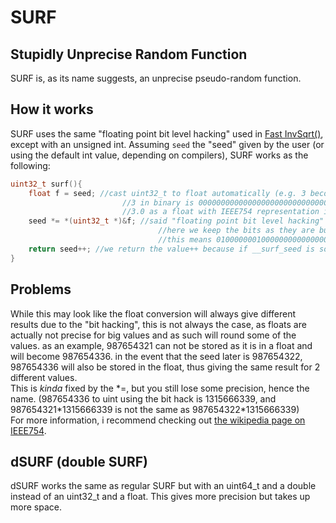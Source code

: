 # SURF
## Stupidly Unprecise Random Function
SURF is, as its name suggests, an unprecise pseudo-random function.
## How it works
SURF uses the same "floating point bit level hacking" used in [Fast InvSqrt()](https://en.wikipedia.org/wiki/Fast_inverse_square_root#Overview_of_the_code), except with an unsigned int.
Assuming `seed` the "seed" given by the user (or using the default int value, depending on compilers), SURF works as the following:
```c
uint32_t surf(){
	float f = seed; //cast uint32_t to float automatically (e.g. 3 becomes 3.0)
                         //3 in binary is 00000000000000000000000000000011
                         //3.0 as a float with IEEE754 representation is 01000000010000000000000000000000
	seed *= *(uint32_t *)&f; //said "floating point bit level hacking" to convert back the float to an uint32_t without casting
                                 //here we keep the bits as they are but the type is now an uint32_t
                                 //this means 01000000010000000000000000000000 is now 1077936128
	return seed++; //we return the value++ because if __surf_seed is somehow 0 at the beginning, it would return 0 without that ++
}
```
## Problems
While this may look like the float conversion will always give different results due to the "bit hacking", this is not always the case, as floats are actually not precise for big values and as such will round some of the values. as an example, 987654321 can not be stored as it is in a float and will become 987654336. in the event that the seed later is 987654322, 987654336 will also be stored in the float, thus giving the same result for 2 different values.\
This is *kinda* fixed by the *=, but you still lose some precision, hence the name. (987654336 to uint using the bit hack is 1315666339, and 987654321\*1315666339 is not the same as 987654322\*1315666339)\
For more information, i recommend checking out [the wikipedia page on IEEE754](https://en.wikipedia.org/wiki/IEEE_754).
## dSURF (double SURF)
dSURF works the same as regular SURF but with an uint64_t and a double instead of an uint32_t and a float. This gives more precision but takes up more space.